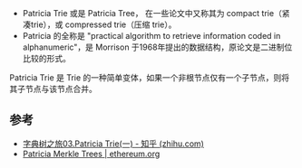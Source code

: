 - Patricia Trie 或是 Patricia Tree， 在一些论文中又称其为 compact trie（紧凑trie），或 compressed trie（压缩 trie）。
- Patricia 的全称是 "practical algorithm to retrieve information coded in alphanumeric"，是 Morrison 于1968年提出的数据结构，原论文是二进制位比较的形式。

Patricia Trie 是 Trie 的一种简单变体，如果一个非根节点仅有一个子节点，则将其子节点与该节点合并。



## 参考

- [字典树之旅03.Patricia Trie(一) - 知乎 (zhihu.com)](https://zhuanlan.zhihu.com/p/444061702)
- [Patricia Merkle Trees | ethereum.org](https://ethereum.org/en/developers/docs/data-structures-and-encoding/patricia-merkle-trie/)